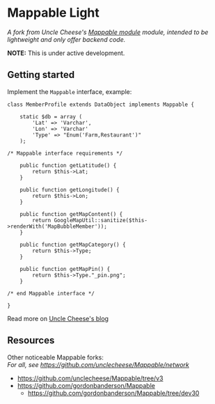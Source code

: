 # Mappable Light

_A fork from Uncle Cheese's [Mappable module](https://github.com/unclecheese/Mappable) module, intended to be lightweight and only offer backend code._


**NOTE:** This is under active development.


## Getting started

Implement the `Mappable` interface, example:

	class MemberProfile extends DataObject implements Mappable {

	    static $db = array (
	        'Lat' => 'Varchar',
	        'Lon' => 'Varchar'
	        'Type' => "Enum('Farm,Restaurant')"
	    );

	/* Mappable interface requirements */

	    public function getLatitude() {
	        return $this->Lat;
	    }

	    public function getLongitude() {
	        return $this->Lon;
	    }

	    public function getMapContent() {
	        return GoogleMapUtil::sanitize($this->renderWith('MapBubbleMember'));
	    }

	    public function getMapCategory() {
	        return $this->Type;
	    }

	    public function getMapPin() {
	        return $this->Type."_pin.png";
	    }

	/* end Mappable interface */

	}

Read more on [Uncle Cheese's blog](http://www.leftandmain.com/silverstripe-tutorials/2011/06/14/new-mappable-module-and-some-unsolicited-programming-pedagogy/)



## Resources

Other noticeable Mappable forks:    
_For all, see <https://github.com/unclecheese/Mappable/network>_

* <https://github.com/unclecheese/Mappable/tree/v3>
* <https://github.com/gordonbanderson/Mappable>
	* <https://github.com/gordonbanderson/Mappable/tree/dev30>
